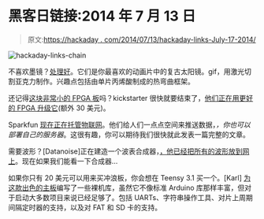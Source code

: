 # 黑客日链接:2014 年 7 月 13 日

> 原文:[https://hackaday . com/2014/07/13/hackaday-links-July-17-2014/](https://hackaday.com/2014/07/13/hackaday-links-july-17-2014/)

![hackaday-links-chain](../Images/da184e9bde007f88b719f5aafc440574.png)

不喜欢墨镜？[处理好](http://www.cnc-design.fi/site/index.php/en/webshop/item/127-deal-with-it-sunglasses)。它们是你最喜欢的动画片中的复古太阳镜。gif，用激光切割亚克力制作。兴趣点包括由单片丙烯酸制成的热弯曲框架。

还记得[这块非常小的 FPGA 板](https://www.kickstarter.com/projects/1812459948/minispartan6-a-powerful-fpga-board-and-easy-to-use)吗？kickstarter 很快就要结束了，[他们正在用更好的 FPGA 升级它](https://www.kickstarter.com/projects/1812459948/minispartan6-a-powerful-fpga-board-and-easy-to-use/posts/908642)(额外 30 美元)。

Sparkfun [现在正在托管物联网](https://data.sparkfun.com/)。他们给人们一点点空间来推送数据，*，你也可以部署自己的服务器*。这很有趣，你可以期待我们很快就此发表一篇完整的文章。

需要波形？[Datanoise]正在建造一个波表合成器，[，他已经把所有的波形放到网上](https://github.com/DatanoiseTV/AKWF_WaveForms/blob/master/README.md)。现在如果我们能看一下合成器…

如果你只有 20 美元可以用来买冲浪板，你会想在 Teensy 3.1 买一个。[Karl] [为这款出色的主板](http://www.seanet.com/~karllunt/bareteensy31libs.html)编写了一些裸机库，虽然它不像标准 Arduino 库那样丰富，但对于启动大多数项目来说已经足够了。包括 UARTs、字符串操作工具、对片上周期间隔定时器的支持，以及对 FAT 和 SD 卡的支持。